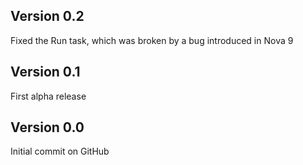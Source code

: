 ## Version 0.2

Fixed the Run task, which was broken by a bug introduced in Nova 9

## Version 0.1

First alpha release

## Version 0.0

Initial commit on GitHub
